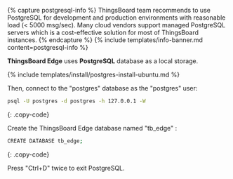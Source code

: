 {% capture postgresql-info %}
ThingsBoard team recommends to use PostgreSQL for development and production environments with reasonable load (< 5000 msg/sec).
Many cloud vendors support managed PostgreSQL servers which is a cost-effective solution for most of ThingsBoard instances.
{% endcapture %}
{% include templates/info-banner.md content=postgresql-info %}

**ThingsBoard Edge** uses **PostgreSQL** database as a local storage.

{% include templates/install/postgres-install-ubuntu.md %}

Then, connect to the "postgres" database as the "postgres" user:

```bash
psql -U postgres -d postgres -h 127.0.0.1 -W
```
{: .copy-code}

Create the ThingsBoard Edge database named "tb_edge" :
```bash
CREATE DATABASE tb_edge;
```
{: .copy-code}

Press "Ctrl+D" twice to exit PostgreSQL.